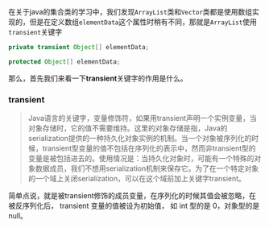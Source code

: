 在关于java的集合类的学习中，我们发现`ArrayList`类和`Vector`类都是使用数组实现的，但是在定义数组`elementData`这个属性时稍有不同，那就是`ArrayList`使用`transient`关键字

```java
private transient Object[] elementData;  

protected Object[] elementData;
```
    

那么，首先我们来看一下**transient**关键字的作用是什么。


### transient

> Java语言的关键字，变量修饰符，如果用transient声明一个实例变量，当对象存储时，它的值不需要维持。这里的对象存储是指，Java的serialization提供的一种持久化对象实例的机制。当一个对象被序列化的时候，transient型变量的值不包括在序列化的表示中，然而非transient型的变量是被包括进去的。使用情况是：当持久化对象时，可能有一个特殊的对象数据成员，我们不想用serialization机制来保存它。为了在一个特定对象的一个域上关闭serialization，可以在这个域前加上关键字transient。

简单点说，就是被transient修饰的成员变量，在序列化的时候其值会被忽略，在被反序列化后， transient 变量的值被设为初始值， 如 int 型的是 0，对象型的是 null。